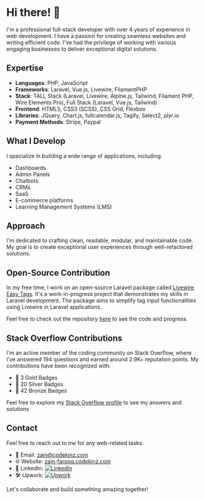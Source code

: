 # Hi there! 👋

I'm a professional full-stack developer with over 4 years of experience in web development. I have a passion for creating seamless websites and writing efficient code. I've had the privilege of working with various engaging businesses to deliver exceptional digital solutions.

## Expertise

- **Languages**: PHP, JavaScript
- **Frameworks**: Laravel, Vue.js, Livewire, FilamentPHP
- **Stack**: TALL Stack (Laravel, Livewire, Alpine.js, Tailwind, Filament PHP, Wire Elements Pro), Full Stack (Laravel, Vue.js, Tailwind)
- **Frontend**: HTML5, CSS3 (SCSS), CSS Grid, Flexbox
- **Libraries**: JQuery, Chart.js, fullcalendar.js, Tagify, Select2, plyr.io
- **Payment Methods**: Stripe, Paypal

## What I Develop

I specialize in building a wide range of applications, including:

- Dashboards
- Admin Panels
- Chatbots
- CRMs
- SaaS
- E-commerce platforms
- Learning Management Systems (LMS)

## Approach

I'm dedicated to crafting clean, readable, modular, and maintainable code. My goal is to create exceptional user experiences through well-refactored solutions.

## Open-Source Contribution

In my free time, I work on an open-source Laravel package called [Livewire Easy Tags](https://github.com/Zain541/livewire-easy-tags). It's a work-in-progress project that demonstrates my skills in Laravel development. The package aims to simplify tag input functionalities using Livewire in Laravel applications.

Feel free to check out the repository [here](https://github.com/Zain541/livewire-easy-tags) to see the code and progress.

## Stack Overflow Contributions

I'm an active member of the coding community on Stack Overflow, where I've answered 194 questions and earned around 2.9K+ reputation points. My contributions have been recognized with:

- 🥇 3 Gold Badges
- 🥈 20 Silver Badges
- 🥉 42 Bronze Badges

Feel free to explore my [Stack Overflow profile](https://stackoverflow.com/users/5255147/zain-farooq) to see my answers and solutions



## Contact

Feel free to reach out to me for any web-related tasks:

- 📧 Email: [zain@codekinz.com](mailto:zain@codekinz.com)
- 🌐 Website: [zain-farooq.codekinz.com](https://zain-farooq.codekinz.com)
- 💼 LinkedIn: [![LinkedIn](https://img.shields.io/badge/LinkedIn-Connect-blue?logo=linkedin)](https://www.linkedin.com/in/zain-farooq-b3a914147)
- 🛠️ Upwork: [![Upwork](https://img.shields.io/badge/Upwork-Hire%20Me-green?logo=upwork)](https://www.upwork.com/freelancers/zainfarooq6)

Let's collaborate and build something amazing together!
